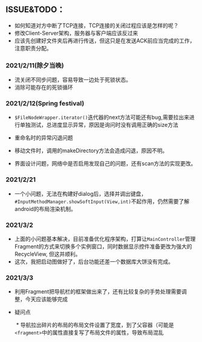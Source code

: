 ## ISSUE&TODO：

* 如何知道对方中断了TCP连接，TCP连接的关闭过程应该是怎样的呢？
* 修改Client-Server架构，服务器与客户端应该反过来
* 应该先创建好文件夹后再进行传送，但这只是在发送ACK前应当完成的工作，注意职责分配。



### 2021/2/11(除夕当晚)

* 流关闭不同步问题，容易导致一边处于死锁状态。
* 消除可能存在的死锁循环



### 2021/2/12(Spring festival)

* `$FileNodeWrapper.iterator()`迭代器的next方法可能还有bug,需要拉出来进行单独测试，总进度显示异常，原因是询问时没有调用正确的size方法

* 重命名时的异常闪退问题

* 移动文件时，调用的makeDirectory方法会造成闪退，原因不明。

* 界面设计问题，网络中是否启用发现自己的问题，还有scan方法的实现更改。

  

### 2021/2/21 

* 一个小问题，无法在构建好dialog后，选择并调出键盘，`#InputMethodManager.showSoftInput(View,int)`不起作用，仍然需要了解android的布局渲染机制。



### 2021/3/2 

* 上面的小问题基本解决，目前准备优化程序架构，打算让`MainController`管理Fragment的方式来切换多个实例窗口，同时数据显示控件准备更改为强大的RecycleView, 但这并顺利。
* 这次，我把启动图做好了，后台功能还差一个数据库大饼没有完成。

### 2021/3/3

* 利用Fragment把导航栏的框架做出来了，还有比较复杂的手势处理需要调整，今天应该能够完成

* 疑问点

  ​	* 导航拉出碎片的布局的布局文件设置了宽度，到了父容器（可能是`<fragment>`中的属性直接复写了布局文件的属性，导致布局混乱